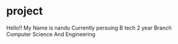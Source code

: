 # project
Hello!!
My Name is nandu
Currently persuing B tech 2 year
Branch Computer Science And Engineering
